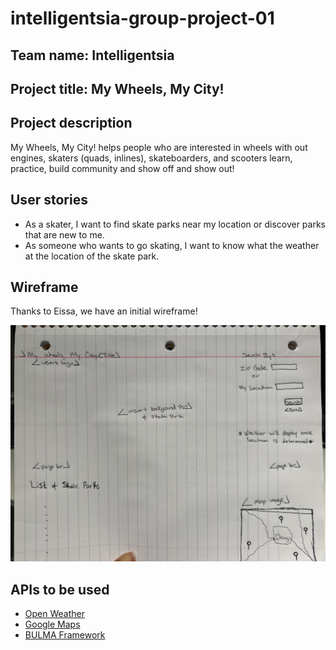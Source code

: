 # intelligentsia-group-project-01

## Team name: Intelligentsia

## Project title: My Wheels, My City!

## Project description
My Wheels, My City! helps people who are interested in wheels with out engines, skaters (quads, inlines), skateboarders, and scooters learn, practice, build community and show off and show out!

## User stories
* As a skater, I want to find skate parks near my location or discover parks that are new to me.
* As someone who wants to go skating, I want to know what the weather at the location of the skate park.

## Wireframe

Thanks to Eissa, we have an initial wireframe!

![initial wireframe!](./assets/images/wireframeFirstDraft.jpg)

## APIs to be used
* [Open Weather](https://openweathermap.org/guide)
* [Google Maps](https://developers.google.com/maps/documentation)
* [BULMA Framework](https://bulma.io/documentation/form/input/#colors)


